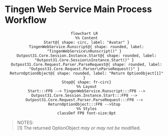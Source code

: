 <!-- u250905 -->

# Tingen Web Service Main Process Workflow

<div align="center">

```mermaid
flowchart LR
  %% Content
  Start@{ shape: circ, label: "Avatar" }
  TingenWebService.Runscript@{ shape: rounded, label: "TingenWebService\nRunscript()" }
  Outpost31.Core.Session.Instance.Start@{ shape: rounded, label: "Outpost31.Core.Session\nInstance.Start()" }
  Outpost31.Core.Request.Parser.ParseRequest@{ shape: rounded, label: "Outpost31.Core.Request.Parser\nParseRequest()" }
  ReturnOptionObject@{ shape: rounded, label: "Return OptionObject[1]" }
  Stop@{ shape: fr-circ}
  %% Layout
  Start:::FP8 --> TingenWebService.Runscript:::FP8 --> Outpost31.Core.Session.Instance.Start:::FP8 -->  Outpost31.Core.Request.Parser.ParseRequest:::FP8 --> ReturnOptionObject:::FP8 -->Stop
  %% Styles
  classDef FP8 font-size:8pt
```

</div>

> NOTES:  
> [1] The returned OptionObject *may or may not be* modified.
